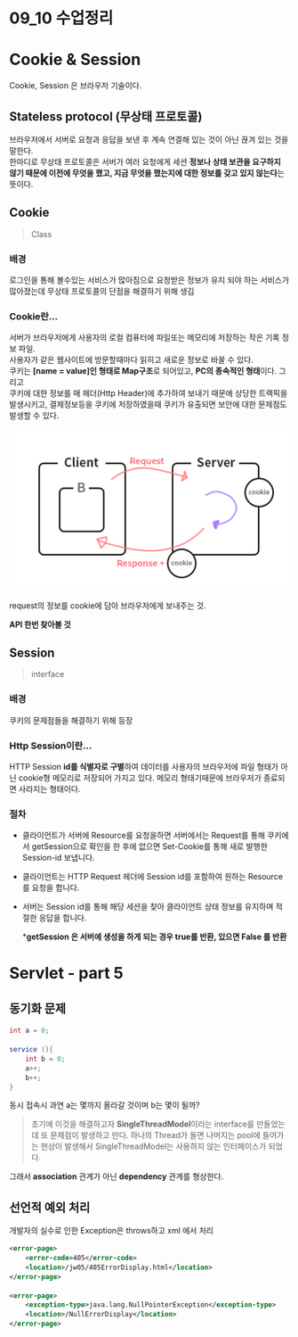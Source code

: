 09_10 수업정리
====

# Cookie & Session
Cookie, Session 은 브라우저 기술이다.

## Stateless protocol (무상태 프로토콜)
브라우저에서 서버로 요청과 응답을 보낸 후 계속 연결해 있는 것이 아닌 끊겨 있는 것을 말한다.   
한마디로 무상태 프로토콜은 서버가 여러 요청에게 세션 **정보나 상태 보관을 요구하지 않기 때문에 이전에 무엇을 했고, 지금 무엇을 했는지에 대한 정보를 갖고 있지 않는다**는 뜻이다.

## **Cookie**
> Class
### 배경
로그인을 통해 볼수있는 서비스가 많아짐으로 요청받은 정보가 유지 되야 하는 서비스가 많아졌는데 무상태 프로토콜의 단점을 해결하기 위해 생김
### Cookie란...
서버가 브라우저에게 사용자의 로컬 컴퓨터에 파일또는 메모리에 저장하는 작은 기록 정보 파일.  
사용자가 같은 웹사이트에 방문할때마다 읽히고 새로운 정보로 바꿀 수 있다.  
쿠키는 **[name = value]인 형태로 Map구조**로 되어있고, **PC의 종속적인 형태**이다.
그리고  
쿠키에 대한 정보를 매 헤더(Http Header)에 추가하여 보내기 때문에 상당한 트랙픽을 발생시키고,
결제정보등을 쿠키에 저장하였을때 쿠키가 유출되면 보안에 대한 문제점도 발생할 수 있다.

<img src = "./cookie.png" width ="600"/>

request의 정보를 cookie에 담아 브라우저에게 보내주는 것.

**API 한번 찾아볼 것**

## **Session**
> interface
### 배경 
쿠키의 문제점들을 해결하기 위해 등장

### Http Session이란...

HTTP Session **id를 식별자로 구별**하여 데이터를 사용자의 브라우저에 파일 형태가 아닌 cookie형 메모리로 저장되어 가지고 있다. 메모리 형태기때문에 브라우저가 종료되면 사라지는 형태이다.

### 절차

- 클라이언트가 서버에 Resource를 요청을하면 서버에서는 Request를 통해 쿠키에서 getSession으로 확인을 한 후에 없으면 Set-Cookie를 통해 새로 발행한 Session-id 보냅니다.   
- 클라이언트는 HTTP Request 헤더에 Session id를 포함하여 원하는 Resource를 요청을 합니다.  
- 서버는 Session id를 통해 해당 세션을 찾아 클라이언트 상태 정보를 유지하며 적절한 응답을 합니다.

    ***getSession 은 서버에 생성을 하게 되는 경우 true를 반환, 있으면 False 를 반환**  

# Servlet - part 5

## 동기화 문제
```java
int a = 0;

service (){
    int b = 0;
    a++;
    b++;
}
```
동시 접속시 과연 a는 몇까지 올라갈 것이며 b는 몇이 될까? 

>초기에 이것을 해결하고자 **SingleThreadModel**이라는 interface를 만들었는데 또 문제점이 발생하고 만다. 하나의 Thread가 돌면 나머지는 pool에 들어가는 현상이 발생해서 SingleThreadModel는 사용하지 않는 인터페이스가 되었다.

그래서 **association** 관계가 아닌 **dependency** 관계를 형상한다.

## 선언적 예외 처리
개발자의 실수로 인한 Exception은 throws하고 xml 에서 처리

```xml
<error-page>
    <error-code>405</error-code>
    <location>/jw05/405ErrorDisplay.html</location>
</error-page>

<error-page>
    <exception-type>java.lang.NullPointerException</exception-type>
    <location>/NullErrorDisplay</location>
</error-page>
```